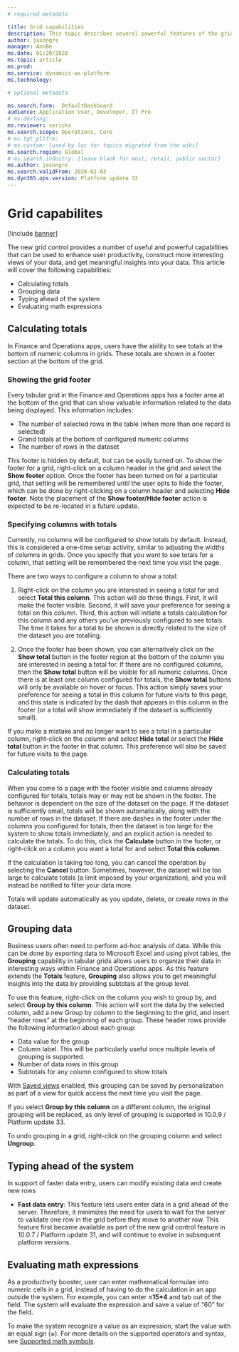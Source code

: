 ```yaml
---
# required metadata

title: Grid capabilities
description: This topic describes several powerful features of the grid control. The new grid feature must be enabled to have access to these capabilities. 
author: jasongre
manager: AnnBe
ms.date: 01/20/2020
ms.topic: article
ms.prod: 
ms.service: dynamics-ax-platform
ms.technology: 

# optional metadata

ms.search.form:  DefaultDashboard
audience: Application User, Developer, IT Pro
# ms.devlang: 
ms.reviewer: sericks
ms.search.scope: Operations, Core 
# ms.tgt_pltfrm: 
# ms.custom: [used by loc for topics migrated from the wiki]
ms.search.region: Global
# ms.search.industry: [leave blank for most, retail, public sector]
ms.author: jasongre
ms.search.validFrom: 2020-02-03
ms.dyn365.ops.version: Platform update 33
---
```


# Grid capabilites

[!include [banner](../includes/banner.md)]

The new grid control provides a number of useful and powerful capabilities that can be used to enhance user productivity, construct more interesting views of your data, and get meaningful insights into your data. This article will cover the following capabilities: 

-  Calculating totals
-  Grouping data
-  Typing ahead of the system
-  Evaluating math expressions 

## Calculating totals
In Finance and Operations apps, users have the ability to see totals at the bottom of numeric columns in grids. These totals are shown in a footer section at the bottom of the grid. 

### Showing the grid footer
Every tabular grid in the Finance and Operations apps has a footer area at the bottom of the grid that can show valuable information related to the data being displayed. This information includes: 
-  The number of selected rows in the table (when more than one record is selected)
-  Grand totals at the bottom of configured numeric columns
-  The number of rows in the dataset 

This footer is hidden by default, but can be easily turned on. To show the footer for a grid, right-click on a column header in the grid and select the **Show footer** option. Once the footer has been turned on for a particular grid, that setting will be remembered until the user opts to hide the footer, which can be done by right-clicking on a column header and selecting **Hide footer**.  Note the placement of the **Show footer/Hide footer** action is expected to be re-located in a future update. 

### Specifying columns with totals
Currently, no columns will be configured to show totals by default. Instead, this is considered a one-time setup activity, similar to adjusting the widths of columns in grids. Once you specify that you want to see totals for a column, that setting will be remembered the next time you visit the page.  

There are two ways to configure a column to show a total: 
1.	Right-click on the column you are interested in seeing a total for and select **Total this column**. This action will do three things. First, it will make the footer visible. Second, it will save your preference for seeing a total on this column. Third, this action will initiate a totals calculation for this column and any others you’ve previously configured to see totals. The time it takes for a total to be shown is directly related to the size of the dataset you are totalling.  

2.	Once the footer has been shown, you can alternatively click on the **Show total** button in the footer region at the bottom of the column you are interested in seeing a total for. If there are no configured columns, then the **Show total** button will be visible for all numeric columns. Once there is at least one column configured for totals, the **Show total** buttons will only be available on hover or focus. This action simply saves your preference for seeing a total in this column for future visits to this page, and this state is indicated by the dash that appears in this column in the footer (or a total will show immediately if the dataset is sufficiently small).

If you make a mistake and no longer want to see a total in a particular column, right-click on the column and select **Hide total** or select the **Hide total** button in the footer in that column. This preference will also be saved for future visits to the page. 

### Calculating totals
When you come to a page with the footer visible and columns already configured for totals, totals may or may not be shown in the footer. The behavior is dependent on the size of the dataset on the page. If the dataset is sufficiently small, totals will be shown automatically, along with the number of rows in the dataset. If there are dashes in the footer under the columns you configured for totals, then the dataset is too large for the system to show totals immediately, and an explicit action is needed to calculate the totals. To do this, click the **Calculate** button in the footer, or right-click on a column you want a total for and select **Total this column**.  

If the calculation is taking too long, you can cancel the operation by selecting the **Cancel** button. Sometimes, however, the dataset will be too large to calculate totals (a limit imposed by your organization), and you will instead be notified to filter your data more.

Totals will update automatically as you update, delete, or create rows in the dataset.  

## Grouping data
Business users often need to perform ad-hoc analysis of data. While this can be done by exporting data to Microsoft Excel and using pivot tables, the **Grouping** capability in tabular grids allows users to organize their data in interesting ways within Finance and Operations apps. As this feature extends the **Totals** feature, **Grouping** also allows you to get meaningful insights into the data by providing subtotals at the group level.

To use this feature, right-click on the column you wish to group by, and select **Group by this column**. This action will sort the data by the selected column, add a new Group by column to the beginning to the grid, and insert “header rows” at the beginning of each group. These header rows provide the following information about each group: 
-  Data value for the group 
-  Column label. This will be particularly useful once multiple levels of grouping is supported.  
-  Number of data rows in this group
-  Subtotals for any column configured to show totals

With [Saved views](saved-views.md) enabled, this grouping can be saved by personalization as part of a view for quick access the next time you visit the page.  

If you select **Group by this column** on a different column, the original grouping will be replaced, as only level of grouping is supported in 10.0.9 / Platform update 33.

To undo grouping in a grid, right-click on the grouping column and select **Ungroup**.  

## Typing ahead of the system
In support of faster data entry, users can modify existing data and create new rows 
- **Fast data entry**: This feature lets users enter data in a grid ahead of the server. Therefore, it minimizes the need for users to wait for the server to validate one row in the grid before they move to another row. This feature first became available as part of the new grid control feature in 10.0.7 / Platform update 31, and will continue to evolve in subsequent platform versions.

## Evaluating math expressions
As a productivity booster, user can enter mathematical formulae into numeric cells in a grid, instead of having to do the calculation in an app outside the system. For example, you can enter **=15\*4** and tab out of the field. The system will evaluate the expression and save a value of “60” for the field.

To make the system recognize a value as an expression, start the value with an equal sign (**=**). For more details on the supported operators and syntax, see [Supported math symbols](http://redhivesoftware.github.io/math-expression-evaluator/#supported-maths-symbols).  
